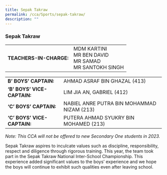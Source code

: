 ```yaml
---
title: Sepak Takraw
permalink: /cca/Sports/sepak-takraw/
description: ""
---
```


### Sepak Takraw

|  	|  	|
|---	|---	|
| **TEACHERS-IN-CHARGE:** 	| MDM KARTINI<BR>MR BEN DAVID<BR>MR SAMAD<BR>MR SANTOKH SINGH 	|

|  	|  	|
|---	|---	|
| **B’ BOYS’ CAPTAIN:** 	| AHMAD ASRAF BIN GHAZAL (413) 	|
| **‘B’ BOYS’ VICE-CAPTAIN:** 	| LIM JIA AN, GABRIEL (412) 	|
| **‘C’ BOYS’ CAPTAIN:** 	| NABIEL ANRE PUTRA BIN MOHAMMAD NIZAM (213) 	|
| **‘C’ BOYS’ VICE-CAPTAIN:** 	| PUTERA AHMAD SYUKRY BIN MOHAMED (213) 	|

*Note: This CCA will not be offered to new Secondary One students in 2023.*

Sepak Takraw aspires to inculcate values such as discipline, responsibility, respect and diligence through rigorous training. This year, the team took part in the Sepak Takraw National Inter-School Championship. This experience added significant values to the boys’ experience and we hope the boys will continue to exhibit such qualities even after leaving school.